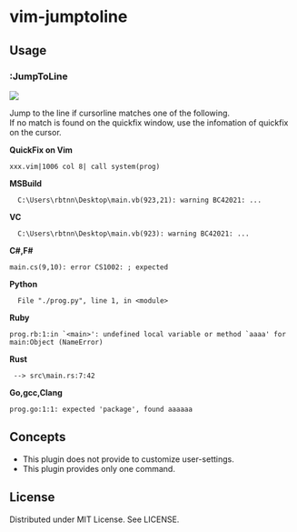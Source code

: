 
# vim-jumptoline

## Usage

### :JumpToLine

![](https://raw.githubusercontent.com/rbtnn/vim-jumptoline/master/jumptoline.gif)

Jump to the line if cursorline matches one of the following.  
If no match is found on the quickfix window, use the infomation of quickfix on the cursor.  

__QuickFix on Vim__
```
xxx.vim|1006 col 8| call system(prog)
```

__MSBuild__
```
  C:\Users\rbtnn\Desktop\main.vb(923,21): warning BC42021: ...
```

__VC__
```
  C:\Users\rbtnn\Desktop\main.vb(923): warning BC42021: ...
```

__C#,F#__
```
main.cs(9,10): error CS1002: ; expected
```

__Python__
```
  File "./prog.py", line 1, in <module>
```

__Ruby__
```
prog.rb:1:in `<main>': undefined local variable or method `aaaa' for main:Object (NameError)
```

__Rust__
```
 --> src\main.rs:7:42
```

__Go,gcc,Clang__
```
prog.go:1:1: expected 'package', found aaaaaa
```

## Concepts

* This plugin does not provide to customize user-settings.
* This plugin provides only one command.

## License

Distributed under MIT License. See LICENSE.
